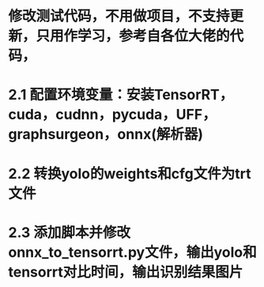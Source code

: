 # 修改测试代码，不用做项目，不支持更新，只用作学习，参考自各位大佬的代码，
# 2.1 配置环境变量：安装TensorRT，cuda，cudnn，pycuda，UFF，graphsurgeon，onnx(解析器)
# 2.2 转换yolo的weights和cfg文件为trt文件
# 2.3 添加脚本并修改onnx_to_tensorrt.py文件，输出yolo和tensorrt对比时间，输出识别结果图片
